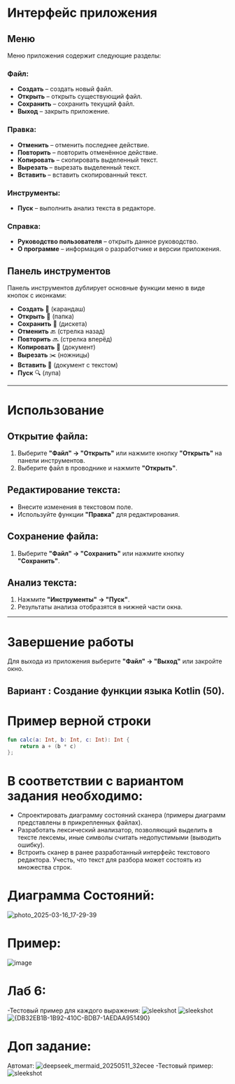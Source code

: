 # Интерфейс приложения

## Меню

Меню приложения содержит следующие разделы:

### Файл:
- **Создать** – создать новый файл.
- **Открыть** – открыть существующий файл.
- **Сохранить** – сохранить текущий файл.
- **Выход** – закрыть приложение.

### Правка:
- **Отменить** – отменить последнее действие.
- **Повторить** – повторить отменённое действие.
- **Копировать** – скопировать выделенный текст.
- **Вырезать** – вырезать выделенный текст.
- **Вставить** – вставить скопированный текст.

### Инструменты:
- **Пуск** – выполнить анализ текста в редакторе.

### Справка:
- **Руководство пользователя** – открыть данное руководство.
- **О программе** – информация о разработчике и версии приложения.

## Панель инструментов

Панель инструментов дублирует основные функции меню в виде кнопок с иконками:

- **Создать** 📝 (карандаш)
- **Открыть** 📂 (папка)
- **Сохранить** 💾 (дискета)
- **Отменить** 🔙 (стрелка назад)
- **Повторить** 🔜 (стрелка вперёд)
- **Копировать** 📄 (документ)
- **Вырезать** ✂️ (ножницы)
- **Вставить** 📃 (документ с текстом)
- **Пуск** 🔍 (лупа)

---

# Использование

## Открытие файла:
1. Выберите **"Файл" → "Открыть"** или нажмите кнопку **"Открыть"** на панели инструментов.
2. Выберите файл в проводнике и нажмите **"Открыть"**.

## Редактирование текста:
- Внесите изменения в текстовом поле.
- Используйте функции **"Правка"** для редактирования.

## Сохранение файла:
1. Выберите **"Файл" → "Сохранить"** или нажмите кнопку **"Сохранить"**.

## Анализ текста:
1. Нажмите **"Инструменты" → "Пуск"**.
2. Результаты анализа отобразятся в нижней части окна.

---

# Завершение работы
Для выхода из приложения выберите **"Файл" → "Выход"** или закройте окно.

## Вариант : Создание функции языка Kotlin (50).
# Пример верной строки
```Kotlin
fun calc(a: Int, b: Int, c: Int): Int {
    return a + (b * c)
};
```
# В соответствии с вариантом задания необходимо:

- Спроектировать диаграмму состояний сканера (примеры диаграмм представлены в прикрепленных файлах).
- Разработать лексический анализатор, позволяющий выделить в тексте лексемы, иные символы считать недопустимыми (выводить ошибку).
- Встроить сканер в ранее разработанный интерфейс текстового редактора. Учесть, что текст для разбора может состоять из множества строк.

# Диаграмма Состояний:
  ![photo_2025-03-16_17-29-39](https://github.com/user-attachments/assets/38aeb612-5d05-4c6c-b7a6-aa32e24bdfbc)


# Пример: 
![image](https://github.com/user-attachments/assets/22d576fa-806c-4b72-a551-9b0b5bb854ab)

# Лаб 6:
-Тестовый пример для каждого выражения:
 ![sleekshot](https://github.com/user-attachments/assets/eba8f069-2428-4633-8132-cebe3745c3d0)
 ![sleekshot](https://github.com/user-attachments/assets/0ec3c010-da7d-44e5-9b17-91d09483e8f6)
 ![{DB32EB1B-1B92-410C-BDB7-1AEDAA951490}](https://github.com/user-attachments/assets/e09284fd-32af-4791-b07c-4f7fe1af2ddd)
# Доп задание: 
Автомат:
![deepseek_mermaid_20250511_32ecee](https://github.com/user-attachments/assets/99af9152-a7cc-42e5-91cd-d48fd1e05819)
-Тестовый пример: 
![sleekshot](https://github.com/user-attachments/assets/45c3eb1b-11d0-4819-ad78-df50c44fb130)






